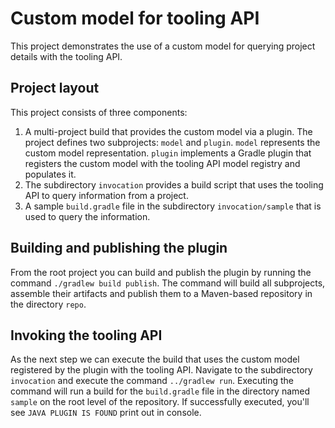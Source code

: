 # Custom model for tooling API

This project demonstrates the use of a custom model for querying project details with the tooling API.

## Project layout

This project consists of three components:

1. A multi-project build that provides the custom model via a plugin. The project defines two subprojects: `model` and `plugin`. `model` represents the custom model representation. `plugin` implements a Gradle plugin that registers the custom model with the tooling API model registry and populates it.
2. The subdirectory `invocation` provides a build script that uses the tooling API to query information from a project.
3. A sample `build.gradle` file in the subdirectory `invocation/sample` that is used to query the information.

## Building and publishing the plugin

From the root project you can build and publish the plugin by running the command `./gradlew build publish`. The command will build all subprojects, assemble their artifacts and publish them to a Maven-based repository in the directory `repo`.

## Invoking the tooling API

As the next step we can execute the build that uses the custom model registered by the plugin with the tooling API. 
Navigate to the subdirectory `invocation` and execute the command `../gradlew run`. 
Executing the command will run a build for the `build.gradle` file in the directory named `sample` on the root level of the repository.
If successfully executed, you'll see `JAVA PLUGIN IS FOUND` print out in console.


